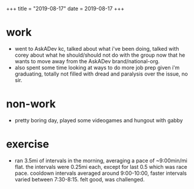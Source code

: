 +++
title = "2019-08-17"
date = 2019-08-17
+++

# work
- went to AskADev kc, talked about what i've been doing, talked with corey
  about what he should/should not do with the group now that he wants to move
  away from the AskADev brand/national-org.
- also spent some time looking at ways to do more job prep given i'm
  graduating, totally not filled with dread and paralysis over the issue, no
  sir.
  
# non-work
- pretty boring day, played some videogames and hungout with gabby

# exercise
- ran 3.5mi of intervals in the morning, averaging a pace of ~9:00min/mi
  flat. the intervals were 0.25mi each, except for last 0.5 which was race
  pace. cooldown intervals averaged around 9:00-10:00, faster intervals varied
  between 7:30-8:15. felt good, was challenged.

